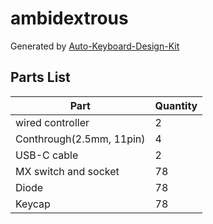 # ambidextrous

Generated by [Auto-Keyboard-Design-Kit](https://auto-kdk.pages.dev/)

## Parts List

|Part|Quantity|
|---|---|
|wired controller|2|
|Conthrough(2.5mm, 11pin)|4|
|USB-C cable|2|
|MX switch and socket|78|
|Diode|78|
|Keycap|78|

